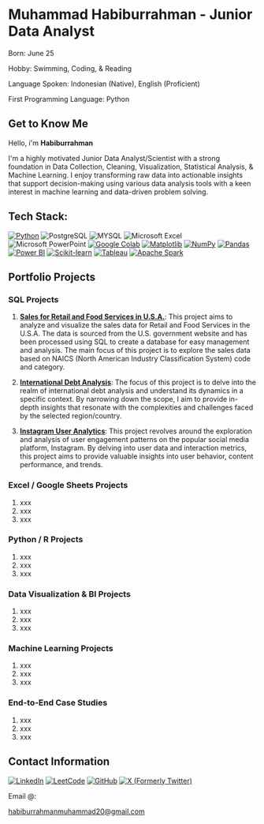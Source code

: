 # Muhammad Habiburrahman - Junior Data Analyst

Born: June 25

Hobby: Swimming, Coding, & Reading

Language Spoken: Indonesian (Native), English (Proficient)

First Programming Language: Python

## Get to Know Me

Hello, i'm **Habiburrahman** 

I'm a highly motivated Junior Data Analyst/Scientist with a strong foundation in Data Collection, Cleaning, Visualization, Statistical Analysis, & Machine Learning. I enjoy transforming raw data into actionable insights that support decision-making using various data analysis tools with a keen interest in machine learning and data-driven problem solving.

## **Tech Stack:**

[![Python](https://img.shields.io/badge/Python-3776AB?style=for-the-badge&logo=python&logoColor=fff)](#)
![PostgreSQL](https://img.shields.io/badge/PostgreSQL-316192?style=for-the-badge&logo=postgresql&logoColor=white)
![MYSQL](https://img.shields.io/badge/MySQL-005C84?style=for-the-badge&logo=mysql&logoColor=white)
![Microsoft Excel](https://img.shields.io/badge/Microsoft_Excel-217346?style=for-the-badge&logo=microsoft-excel&logoColor=white)
![Microsoft PowerPoint](https://img.shields.io/badge/Microsoft_PowerPoint-B7472A?style=for-the-badge&logo=microsoft-powerpoint&logoColor=white)
[![Google Colab](https://img.shields.io/badge/Google%20Colab-F9AB00?style=for-the-badge&logo=googlecolab&logoColor=fff)](#)
[![Matplotlib](https://custom-icon-badges.demolab.com/badge/Matplotlib-71D291?style=for-the-badge&logo=matplotlib&logoColor=fff)](#)
[![NumPy](https://img.shields.io/badge/NumPy-4DABCF?style=for-the-badge&logo=numpy&logoColor=fff)](#)
[![Pandas](https://img.shields.io/badge/Pandas-150458?style=for-the-badge&logo=pandas&logoColor=fff)](#)
[![Power BI](https://custom-icon-badges.demolab.com/badge/Power%20BI-F1C912?style=for-the-badge&logo=power-bi&logoColor=fff)](#)
[![Scikit-learn](https://img.shields.io/badge/-scikit--learn-%23F7931E?style=for-the-badge&logo=scikit-learn&logoColor=white)](#)
[![Tableau](https://custom-icon-badges.demolab.com/badge/Tableau-0176D3?style=for-the-badge&logo=tableau&logoColor=fff)](#)
[![Apache Spark](https://img.shields.io/badge/Apache%20Spark-E25A1C?style=for-the-badge&logo=apachespark&logoColor=fff)](#)

## Portfolio Projects

### SQL Projects

1. [**Sales for Retail and Food Services in U.S.A.**](#): This project aims to analyze and visualize the sales data for Retail and Food Services in the U.S.A. The data is sourced from the U.S. government website and has been processed using SQL to create a database for easy management and analysis. The main focus of this project is to explore the sales data based on NAICS (North American Industry Classification System) code and category.

2. [**International Debt Analysis**](#): The focus of this project is to delve into the realm of international debt analysis and understand its dynamics in a specific context. By narrowing down the scope, I aim to provide in-depth insights that resonate with the complexities and challenges faced by the selected region/country.

3. [**Instagram User Analytics**](#): This project revolves around the exploration and analysis of user engagement patterns on the popular social media platform, Instagram. By delving into user data and interaction metrics, this project aims to provide valuable insights into user behavior, content performance, and trends.

### Excel / Google Sheets Projects
1. xxx
2. xxx
3. xxx

### Python / R Projects
1. xxx
2. xxx
3. xxx

### Data Visualization & BI Projects
1. xxx
2. xxx
3. xxx

### Machine Learning Projects
1. xxx
2. xxx
3. xxx

### End-to-End Case Studies
1. xxx
2. xxx
3. xxx

## Contact Information

[![LinkedIn](https://custom-icon-badges.demolab.com/badge/LinkedIn-0A66C2?logo=linkedin-white&logoColor=fff)](https://www.linkedin.com/in/muhammad-habiburrahman-8a9277229/)
[![LeetCode](https://img.shields.io/badge/LeetCode-000000?logo=LeetCode&logoColor=#d16c06)](#)
[![GitHub](https://img.shields.io/badge/GitHub-%23121011.svg?logo=github&logoColor=white)](https://github.com/mhabbatain)
[![X (Formerly Twitter)](https://img.shields.io/badge/X-%23000000.svg?logo=X&logoColor=white)](https://x.com/habib_mydev)

Email @:

habiburrahmanmuhammad20@gmail.com


